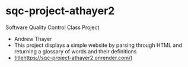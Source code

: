 # sqc-project-athayer2
Software Quality Control Class Project

- Andrew Thayer
- This project displays a simple website by parsing through HTML and returning a glossary of words and their definitions
- [title](https://sqc-project-athayer2.onrender.com/)https://sqc-project-athayer2.onrender.com/)

